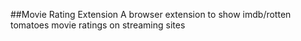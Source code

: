 ##Movie Rating Extension
A browser extension to show imdb/rotten tomatoes movie ratings on streaming sites